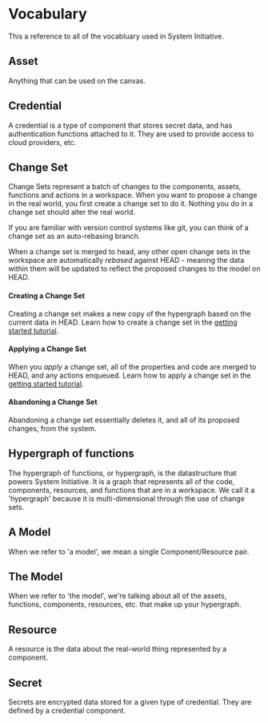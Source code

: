 # Vocabulary

This a reference to all of the vocabluary used in System Initiative.

## Asset

Anything that can be used on the canvas.

## Credential

A credential is a type of component that stores secret data, and has authentication functions attached to it. They are used to provide access to cloud providers, etc.

## Change Set

Change Sets represent a batch of changes to the components, assets, functions and actions in a workspace. When you want to propose a change in the real world, you first create a change set to do it. Nothing you do in a change set should alter the real world.

If you are familiar with version control systems like git, you can think of a change set as an auto-rebasing branch.

When a change set is merged to head, any other open change sets in the workspace are automatically _rebased_ against HEAD - meaning the data within them will be updated to reflect the proposed changes to the model on HEAD.

#### Creating a Change Set

Creating a change set makes a new copy of the hypergraph based on the current data in HEAD. Learn how to create a change set in the [getting started tutorial](/tutorial/getting-started).

#### Applying a Change Set

When you _apply_ a change set, all of the properties and code are merged to HEAD, and any actions enqueued. Learn how to apply a change set in the [getting started tutorial](/tutorial/getting-started).

#### Abandoning a Change Set

Abandoning a change set essentially deletes it, and all of its proposed changes, from the system.

## Hypergraph of functions

The hypergraph of functions, or hypergraph, is the datastructure that powers System Initiative. It is a graph that represents all of the code, components, resources, and functions that are in a workspace. We call it a 'hypergraph' because it is multi-dimensional through the use of change sets.

## A Model

When we refer to 'a model', we mean a single Component/Resource pair.

## The Model

When we refer to 'the model', we're talking about all of the assets, functions, components, resources, etc. that make up your hypergraph.

## Resource

A resource is the data about the real-world thing represented by a component.

## Secret

Secrets are encrypted data stored for a given type of credential. They are defined by a credential component.
